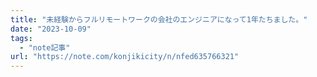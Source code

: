 ```yaml
---
title: "未経験からフルリモートワークの会社のエンジニアになって1年たちました。"
date: "2023-10-09"
tags:
  - "note記事"
url: "https://note.com/konjikicity/n/nfed635766321"
---
```


